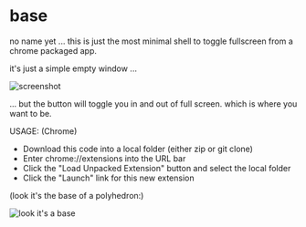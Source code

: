 base
====

no name yet ... this is just the most minimal shell to toggle fullscreen from a chrome packaged app.

it's just a simple empty window ...

![screenshot](http://farm3.staticflickr.com/2859/10639712013_2ac42cb54e_n.jpg)

... but the button will toggle you in and out of full screen. which is where you want to be.

USAGE: (Chrome)
* Download this code into a local folder (either zip or git clone)
* Enter chrome://extensions into the URL bar
* Click the "Load Unpacked Extension" button and select the local folder
* Click the "Launch" link for this new extension

(look it's the base of a polyhedron:)

![look it's a base](https://raw.github.com/figital/base/master/img/base-bw.png)
